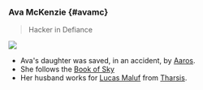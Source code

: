 ### Ava McKenzie {#avamc}

> Hacker in Defiance

![](https://i.imgur.com/zDqHsoO.png)

- Ava's daughter was saved, in an accident, by [Aaros](#aaros).
- She follows the [Book of Sky](#booksky)
- Her husband works for [Lucas Maluf](#lucasmaluf) from [Tharsis](#tharsis).
